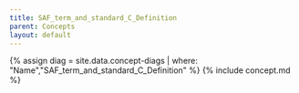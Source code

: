 ```yaml
---
title: SAF_term_and_standard_C_Definition
parent: Concepts
layout: default
---
```

{% assign diag = site.data.concept-diags | where: "Name","SAF_term_and_standard_C_Definition" %}
{% include concept.md %}